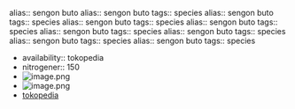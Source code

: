 alias:: sengon buto
alias:: sengon buto
tags:: species
alias:: sengon buto
tags:: species
alias:: sengon buto
tags:: species
alias:: sengon buto
tags:: species
alias:: sengon buto
tags:: species
alias:: sengon buto
tags:: species
alias:: sengon buto
tags:: species
alias:: sengon buto
tags:: species

- availability:: tokopedia
- nitrogener:: 150
- ![image.png](https://peach-geographical-bat-397.mypinata.cloud/ipfs/QmT9xLET1vkAkduE8uK3SJRViAU6L5Grp5XZiCBYPB6L2z)
- ![image.png](https://peach-geographical-bat-397.mypinata.cloud/ipfs/Qmf5jQKzyRfMgdj8Uc3JdS6smc39YpUry4MFSx5KXDpvDQ)
- [tokopedia](https://www.tokopedia.com/mitratunasrimba/benih-sengon-buto?extParam=ivf%3Dfalse?extParam=whid%3D9687131)